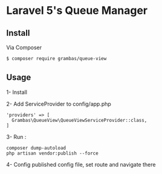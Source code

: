 # Laravel 5's Queue Manager



## Install

Via Composer

``` bash
$ composer require grambas/queue-view
```

## Usage

1- Install

2- Add ServiceProvider to config/app.php

```config/app.php
'providers' => [
  Grambas\QueueView\QueueViewServiceProvider::class,
]

```

3- Run :

```
composer dump-autoload
php artisan vendor:publish --force
```


4- Config published config file, set route and navigate there

